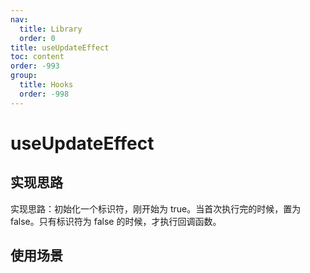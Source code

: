 ```yaml
---
nav:
  title: Library
  order: 0
title: useUpdateEffect
toc: content
order: -993
group:
  title: Hooks
  order: -998
---
```


# useUpdateEffect

## 实现思路

实现思路：初始化一个标识符，刚开始为 true。当首次执行完的时候，置为 false。只有标识符为 false 的时候，才执行回调函数。

## 使用场景

<code src="./usage/demo1.tsx"></code>
